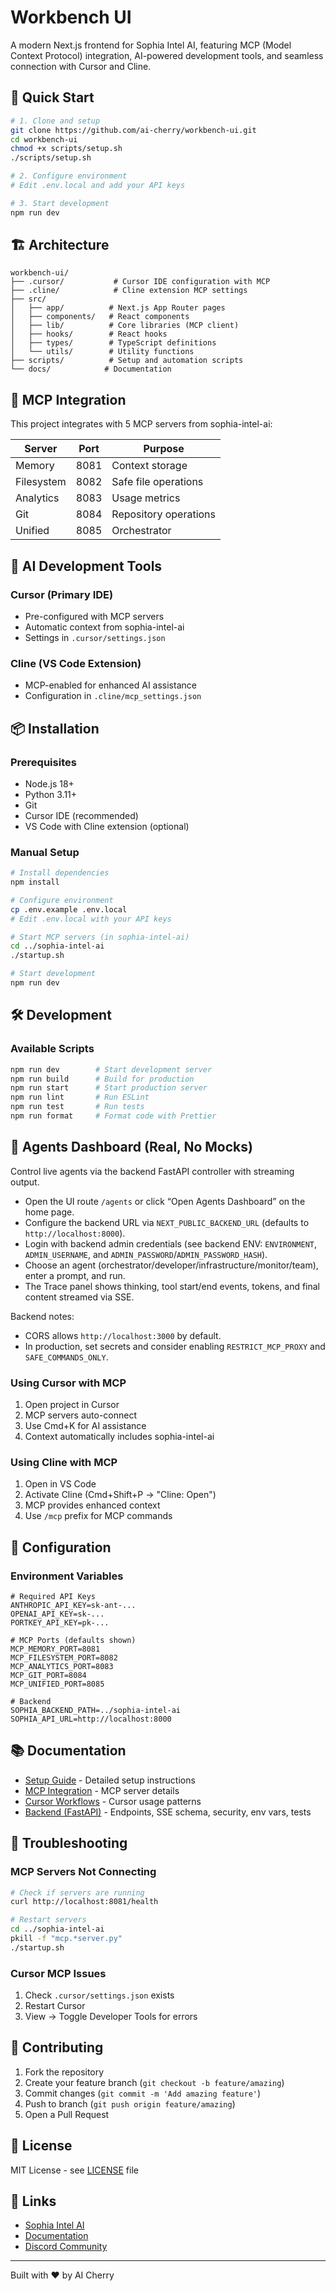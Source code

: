 # Workbench UI

A modern Next.js frontend for Sophia Intel AI, featuring MCP (Model Context Protocol) integration, AI-powered development tools, and seamless connection with Cursor and Cline.

## 🚀 Quick Start

```bash
# 1. Clone and setup
git clone https://github.com/ai-cherry/workbench-ui.git
cd workbench-ui
chmod +x scripts/setup.sh
./scripts/setup.sh

# 2. Configure environment
# Edit .env.local and add your API keys

# 3. Start development
npm run dev
```

## 🏗️ Architecture

```
workbench-ui/
├── .cursor/           # Cursor IDE configuration with MCP
├── .cline/            # Cline extension MCP settings
├── src/
│   ├── app/          # Next.js App Router pages
│   ├── components/   # React components
│   ├── lib/          # Core libraries (MCP client)
│   ├── hooks/        # React hooks
│   ├── types/        # TypeScript definitions
│   └── utils/        # Utility functions
├── scripts/          # Setup and automation scripts
└── docs/            # Documentation
```

## 🔌 MCP Integration

This project integrates with 5 MCP servers from sophia-intel-ai:

| Server | Port | Purpose |
|--------|------|---------|
| Memory | 8081 | Context storage |
| Filesystem | 8082 | Safe file operations |
| Analytics | 8083 | Usage metrics |
| Git | 8084 | Repository operations |
| Unified | 8085 | Orchestrator |

## 🤖 AI Development Tools

### Cursor (Primary IDE)
- Pre-configured with MCP servers
- Automatic context from sophia-intel-ai
- Settings in `.cursor/settings.json`

### Cline (VS Code Extension)
- MCP-enabled for enhanced AI assistance
- Configuration in `.cline/mcp_settings.json`

## 📦 Installation

### Prerequisites
- Node.js 18+
- Python 3.11+
- Git
- Cursor IDE (recommended)
- VS Code with Cline extension (optional)

### Manual Setup

```bash
# Install dependencies
npm install

# Configure environment
cp .env.example .env.local
# Edit .env.local with your API keys

# Start MCP servers (in sophia-intel-ai)
cd ../sophia-intel-ai
./startup.sh

# Start development
npm run dev
```

## 🛠️ Development

### Available Scripts

```bash
npm run dev        # Start development server
npm run build      # Build for production
npm run start      # Start production server
npm run lint       # Run ESLint
npm run test       # Run tests
npm run format     # Format code with Prettier
```

## 🧭 Agents Dashboard (Real, No Mocks)

Control live agents via the backend FastAPI controller with streaming output.

- Open the UI route `/agents` or click “Open Agents Dashboard” on the home page.
- Configure the backend URL via `NEXT_PUBLIC_BACKEND_URL` (defaults to `http://localhost:8000`).
- Login with backend admin credentials (see backend ENV: `ENVIRONMENT`, `ADMIN_USERNAME`, and `ADMIN_PASSWORD`/`ADMIN_PASSWORD_HASH`).
- Choose an agent (orchestrator/developer/infrastructure/monitor/team), enter a prompt, and run.
- The Trace panel shows thinking, tool start/end events, tokens, and final content streamed via SSE.

Backend notes:
- CORS allows `http://localhost:3000` by default.
- In production, set secrets and consider enabling `RESTRICT_MCP_PROXY` and `SAFE_COMMANDS_ONLY`.

 

### Using Cursor with MCP

1. Open project in Cursor
2. MCP servers auto-connect
3. Use Cmd+K for AI assistance
4. Context automatically includes sophia-intel-ai

### Using Cline with MCP

1. Open in VS Code
2. Activate Cline (Cmd+Shift+P → "Cline: Open")
3. MCP provides enhanced context
4. Use `/mcp` prefix for MCP commands

## 🔧 Configuration

### Environment Variables

```env
# Required API Keys
ANTHROPIC_API_KEY=sk-ant-...
OPENAI_API_KEY=sk-...
PORTKEY_API_KEY=pk-...

# MCP Ports (defaults shown)
MCP_MEMORY_PORT=8081
MCP_FILESYSTEM_PORT=8082
MCP_ANALYTICS_PORT=8083
MCP_GIT_PORT=8084
MCP_UNIFIED_PORT=8085

# Backend
SOPHIA_BACKEND_PATH=../sophia-intel-ai
SOPHIA_API_URL=http://localhost:8000
```

## 📚 Documentation

- [Setup Guide](./SETUP_GUIDE.md) - Detailed setup instructions
- [MCP Integration](./docs/MCP_INTEGRATION.md) - MCP server details
- [Cursor Workflows](./docs/CURSOR_WORKFLOWS.md) - Cursor usage patterns
- [Backend (FastAPI)](./docs/BACKEND.md) - Endpoints, SSE schema, security, env vars, tests

## 🐛 Troubleshooting

### MCP Servers Not Connecting
```bash
# Check if servers are running
curl http://localhost:8081/health

# Restart servers
cd ../sophia-intel-ai
pkill -f "mcp.*server.py"
./startup.sh
```

 

### Cursor MCP Issues
1. Check `.cursor/settings.json` exists
2. Restart Cursor
3. View → Toggle Developer Tools for errors

## 🤝 Contributing

1. Fork the repository
2. Create your feature branch (`git checkout -b feature/amazing`)
3. Commit changes (`git commit -m 'Add amazing feature'`)
4. Push to branch (`git push origin feature/amazing`)
5. Open a Pull Request

## 📄 License

MIT License - see [LICENSE](LICENSE) file

## 🔗 Links

- [Sophia Intel AI](https://github.com/ai-cherry/sophia-intel-ai)
- [Documentation](https://docs.sophia-ai.com)
- [Discord Community](https://discord.gg/sophia-ai)

---

Built with ❤️ by AI Cherry

